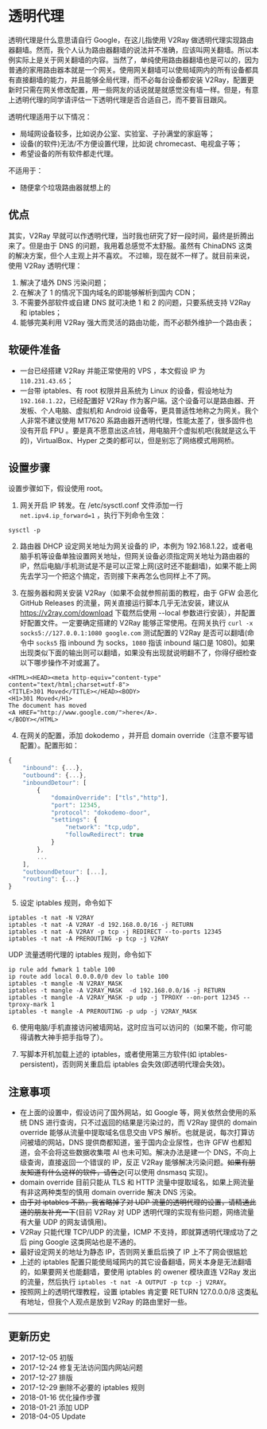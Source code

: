# 透明代理

透明代理是什么意思请自行 Google，在这儿指使用 V2Ray 做透明代理实现路由器翻墙。然而，我个人认为路由器翻墙的说法并不准确，应该叫网关翻墙。所以本例实际上是关于网关翻墙的内容。当然了，单纯使用路由器翻墙也是可以的，因为普通的家用路由器本就是一个网关。使用网关翻墙可以使局域网内的所有设备都具有直接翻墙的能力，并且能够全局代理，而不必每台设备都安装 V2Ray，配置更新时只需在网关修改配置，用一些网友的话说就是就感觉没有墙一样。但是，有意上透明代理的同学请评估一下透明代理是否合适自己，而不要盲目跟风。

透明代理适用于以下情况：
* 局域网设备较多，比如说办公室、实验室、子孙满堂的家庭等；
* 设备(的软件)无法/不方便设置代理，比如说 chromecast、电视盒子等；
* 希望设备的所有软件都走代理。

不适用于：
* 随便拿个垃圾路由器就想上的

## 优点

其实，V2Ray 早就可以作透明代理，当时我也研究了好一段时间，最终是折腾出来了。但是由于 DNS 的问题，我用着总感觉不太舒服。虽然有 ChinaDNS 这类的解决方案，但个人主观上并不喜欢。
不过嘛，现在就不一样了。就目前来说，使用 V2Ray 透明代理：
1. 解决了墙外 DNS 污染问题；
2. 在解决了 1 的情况下国内域名的即能够解析到国内 CDN；
3. 不需要外部软件或自建 DNS 就可决绝 1 和 2 的问题，只要系统支持 V2Ray 和 iptables；
4. 能够完美利用 V2Ray 强大而灵活的路由功能，而不必额外维护一个路由表；

## 软硬件准备
* 一台已经搭建 V2Ray 并能正常使用的 VPS ，本文假设 IP 为 `110.231.43.65`；
* 一台带 iptables、有 root 权限并且系统为 Linux 的设备，假设地址为 `192.168.1.22`，已经配置好 V2Ray 作为客户端。这个设备可以是路由器、开发板、个人电脑、虚拟机和 Android 设备等，更具普适性地称之为网关。我个人非常不建议使用 MT7620 系路由器开透明代理，性能太差了，很多固件也没有开启 FPU 。要是真不愿意出这点钱，用电脑开个虚拟机吧(我就是这么干的)，VirtualBox、Hyper 之类的都可以，但是别忘了网络模式用网桥。

## 设置步骤
设置步骤如下，假设使用 root。

1. 网关开启 IP 转发。在 /etc/sysctl.conf 文件添加一行 `net.ipv4.ip_forward=1` ，执行下列命令生效：
```
sysctl -p
```
2. 路由器 DHCP 设定网关地址为网关设备的 IP，本例为 192.168.1.22，或者电脑手机等设备单独设置网关地址，但网关设备必须指定网关地址为路由器的IP，然后电脑/手机测试是不是可以正常上网(这时还不能翻墙)，如果不能上网先去学习一个把这个搞定，否则接下来再怎么也同样上不了网。

3. 在服务器和网关安装 V2Ray（如果不会就参照前面的教程，由于 GFW 会恶化 GitHub Releases 的流量，网关直接运行脚本几乎无法安装，建议从 https://v2ray.com/download 下载然后使用 --local 参数进行安装），并配置好配置文件。一定要确定搭建的 V2Ray 能够正常使用。在网关执行 `curl -x socks5://127.0.0.1:1080 google.com` 测试配置的 V2Ray 是否可以翻墙(命令中 `socks5` 指 inbound 为 socks，`1080` 指该 inbound 端口是 1080)。如果出现类似下面的输出则可以翻墙，如果没有出现就说明翻不了，你得仔细检查以下哪步操作不对或漏了。
```
<HTML><HEAD><meta http-equiv="content-type" content="text/html;charset=utf-8">
<TITLE>301 Moved</TITLE></HEAD><BODY>
<H1>301 Moved</H1>
The document has moved
<A HREF="http://www.google.com/">here</A>.
</BODY></HTML>
```

4. 在网关的配置，添加 dokodemo ，并开启 domain override（注意不要写错配置）。配置形如：
```javascript
{
	"inbound": {...},
	"outbound": {...},
	"inboundDetour": [
		{
			"domainOverride": ["tls","http"],
			"port": 12345,
			"protocol": "dokodemo-door",
			"settings": {
				"network": "tcp,udp",
				"followRedirect": true
			}
	    },
		...
	],
	"outboundDetour": [...],
	"routing": {...}
}
```

5. 设定 iptables 规则，命令如下
```
iptables -t nat -N V2RAY
iptables -t nat -A V2RAY -d 192.168.0.0/16 -j RETURN
iptables -t nat -A V2RAY -p tcp -j REDIRECT --to-ports 12345
iptables -t nat -A PREROUTING -p tcp -j V2RAY
```

UDP 流量透明代理的 iptables 规则，命令如下
```
ip rule add fwmark 1 table 100
ip route add local 0.0.0.0/0 dev lo table 100
iptables -t mangle -N V2RAY_MASK
iptables -t mangle -A V2RAY_MASK  -d 192.168.0.0/16 -j RETURN
iptables -t mangle -A V2RAY_MASK -p udp -j TPROXY --on-port 12345 --tproxy-mark 1
iptables -t mangle -A PREROUTING -p udp -j V2RAY_MASK
```

6. 使用电脑/手机直接访问被墙网站，这时应当可以访问的（如果不能，你可能得请教大神手把手指导了）。

7. 写脚本开机加载上述的 iptables，或者使用第三方软件(如 iptables-persistent)，否则网关重启后 iptables 会失效(即透明代理会失效)。


## 注意事项

* 在上面的设置中，假设访问了国外网站，如 Google 等，网关依然会使用的系统 DNS 进行查询，只不过返回的结果是污染过的，而 V2Ray 提供的 domain override 能够从流量中提取域名信息交由 VPS 解析。也就是说，每次打算访问被墙的网站，DNS 提供商都知道，鉴于国内企业尿性，也许 GFW 也都知道，会不会将这些数据收集喂 AI 也未可知。解决办法是建一个 DNS，不向上级查询，直接返回一个错误的 IP，反正 V2Ray 能够解决污染问题。~~如果有朋友知道有什么这样的软件，请告之~~(可以使用 dnsmasq 实现)。
* domain override 目前只能从 TLS 和 HTTP 流量中提取域名，如果上网流量有非这两种类型的慎用 domain override 解决 DNS 污染。
* ~~由于对 iptables 不熟，我省略掉了对 UDP 流量的透明代理的设置，请精通此道的朋友补充一下~~(目前 V2Ray 对 UDP 透明代理的实现有些问题，网络流量有大量 UDP 的网友请慎用)。
* V2Ray 只能代理 TCP/UDP 的流量，ICMP 不支持，即就算透明代理成功了之后 ping Google 这类网站也是不通的。
* 最好设定网关的地址为静态 IP，否则网关重启后换了 IP 上不了网会很尴尬
* 上述的 iptables 配置只能使局域网内的其它设备翻墙，网关本身是无法翻墙的，如果要网关也能翻墙，要使用 iptables 的 owener 模块直连 V2Ray 发出的流量，然后执行 `iptables -t nat -A OUTPUT -p tcp -j V2RAY`。
* 按照网上的透明代理教程，设置 iptables 肯定要 RETURN 127.0.0.0/8 这类私有地址，但我个人观点是放到 V2Ray 的路由里好一些。

-------

## 更新历史

* 2017-12-05 初版
* 2017-12-24 修复无法访问国内网站问题
* 2017-12-27 排版
* 2017-12-29 删除不必要的 iptables 规则
* 2018-01-16 优化操作步骤
* 2018-01-21 添加 UDP
* 2018-04-05 Update

